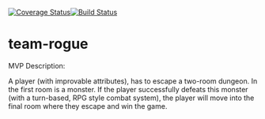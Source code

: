 [![Coverage Status](https://coveralls.io/repos/github/leoncross/team-rogue/badge.svg?branch=master)](https://coveralls.io/github/leoncross/team-rogue?branch=master)[![Build Status](https://travis-ci.com/leoncross/team-rogue.svg?branch=master)](https://travis-ci.com/leoncross/team-rogue)

# team-rogue


MVP Description:

A player (with improvable attributes), has to escape a two-room dungeon.
In the first room is a monster. If the player successfully defeats this monster (with a turn-based, RPG style combat system), the player will move into the final room where they escape and win the game.
